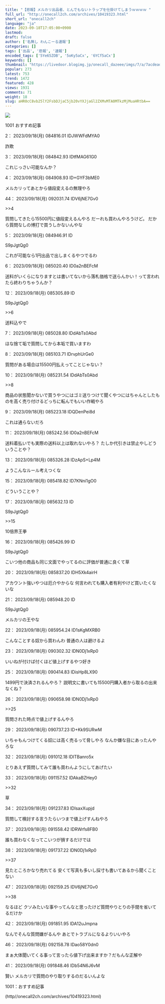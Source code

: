 ```yaml
---
title: "【悲報】メルカリ出品者、とんでもないトラップを仕掛けてしまうｗｗｗｗ "
full_url: "http://onecall2ch.com/archives/10419323.html"
short_url: "onecall2ch"
language: "ja"
date: 2023-09-18T17:05:00+0900
lastmod: 
draft: false
author: ['名無し わんこーる速報']
categories: []
tags: ['出品', '悲報', '速報']
encoded_tags: ['5Ye65ZOB', '5oKy5aCx', '6YCf5aCx']
keywords: []
thumbnail: "https://livedoor.blogimg.jp/onecall_dazeee/imgs/7/a/7acdead5.png"
popular: 273
latest: 753
trend: 1472
featured: 428
views: 1931
comments: 71
weight: 18
slug: aHR0cC8vb25lY2FsbDJjaC5jb20vYXJjaGl2ZXMvMTA0MTkzMjMuaHRtbA==
---
```


![](https://livedoor.blogimg.jp/onecall_dazeee/imgs/7/a/7acdead5.png)

<div> <p class='name2'> 1001 おすすめ記事</p> <p class='name2'>2： 2023/09/18(月) 084816.01 IDJWWFdMYA0</p><p class='onecall'> 詐欺 </p> <p class='name2'>3： 2023/09/18(月) 084842.93 IDtfMAG61G0</p><p class='onecall'> これじっさい可能なんか？ </p> <p class='name2'>4： 2023/09/18(月) 084908.93 ID+GYF3bME0</p><p class='onecall'> メルカリってあとから値段変えるの無理やろ </p> <p class='name2'>44： 2023/09/18(月) 092031.74 IDV6jNE7Gv0</p><p class='onecall'> <p class='anchor'>>>4</p> 質問してきたら15500円に値段変えるんやろ だーれも買わんやろうけど。 だから質問なしの博打で買うしかないんやな </p> <p class='name2'>5： 2023/09/18(月) 084946.91 ID<p>S9pJgtQg0</p></p><p class='onecall'> これが可能なら1円出品で出しまくるやつでるわ </p> <p class='name2'>6： 2023/09/18(月) 085020.40 ID0a2nBEFcM</p><p class='onecall'> 送料がいくらになりますとは書いてないから落札価格で送らんかい！って言われたら終わりちゃうんか？ </p> <p class='name2'>12： 2023/09/18(月) 085305.89 ID<p>S9pJgtQg0</p></p><p class='onecall'> <p class='anchor'>>>6</p> 送料込やで </p> <p class='name2'>7： 2023/09/18(月) 085028.80 IDdAbTs0Abd</p><p class='onecall'> ほな捨て垢で質問してから本垢で買いますわ </p> <p class='name2'>8： 2023/09/18(月) 085103.71 IDrvphUrGe0</p><p class='onecall'> 質問がある場合は15500円払えってことじゃない？ </p> <p class='name2'>10： 2023/09/18(月) 085231.54 IDdAbTs0Abd</p><p class='onecall'> <p class='anchor'>>>8</p> 商品の状態聞かないで買うやつにはゴミ送りつけて聞くやつにはちゃんとしたものを高く売り付けるどっちに転んでもいい作戦やろ </p> <p class='name2'>9： 2023/09/18(月) 085223.18 IDQDenPei8d</p><p class='onecall'> これは通らないだろ </p> <p class='name2'>11： 2023/09/18(月) 085242.56 ID0a2nBEFcM</p><p class='onecall'> 送料着払いでも実際の送料以上は取れないやろ？ たしか代引きは禁止やしどういうことや？ </p> <p class='name2'>13： 2023/09/18(月) 085326.28 IDzApS+Lp4M</p><p class='onecall'> ようこんなルール考えつくな </p> <p class='name2'>15： 2023/09/18(月) 085418.82 ID7KNni1gO0</p><p class='onecall'> どういうことや？ </p> <p class='name2'>17： 2023/09/18(月) 085632.13 ID<p>S9pJgtQg0</p></p><p class='onecall'> <p class='anchor'>>>15</p> 10倍界王拳 </p> <p class='name2'>16： 2023/09/18(月) 085426.99 ID<p>S9pJgtQg0</p></p><p class='onecall'> こいつ他の商品も同じ文面でやってるのに評価が普通に良くて草 </p> <p class='name2'>20： 2023/09/18(月) 085837.20 IDH5Xk4airH</p><p class='onecall'> アカウント強いやつは厄介やからな 何言われても購入者有利やけど買いたくないな </p> <p class='name2'>21： 2023/09/18(月) 085948.20 ID<p>S9pJgtQg0</p></p><p class='onecall'> メルカリの王やな </p> <p class='name2'>22： 2023/09/18(月) 085954.24 ID1sKgMXRB0</p><p class='onecall'> こんなことする奴から買わんわ 普通の人は避けるよ </p> <p class='name2'>23： 2023/09/18(月) 090302.32 IDN0Dj1xRp0</p><p class='onecall'> いいねが付けば付くほど値上げするやつ好き </p> <p class='name2'>25： 2023/09/18(月) 090414.83 IDisHp8LX90</p><p class='onecall'> 1499円で決済されるんやろ？ 説明文に書いても15500円購入者から取るの出来なくね？ </p> <p class='name2'>26： 2023/09/18(月) 090658.98 IDN0Dj1xRp0</p><p class='onecall'> <p class='anchor'>>>25</p> 質問された時点で値上げするんやろ </p> <p class='name2'>29： 2023/09/18(月) 090737.23 ID+Kk9SURwM</p><p class='onecall'> いちゃもんつけてくる奴には高く売るって脅しやろ なんか嫌な目にあったんやろな </p> <p class='name2'>32： 2023/09/18(月) 091012.18 IDlTBanro5x</p><p class='onecall'> とりあえず質問してみて誰も買わんようにしてあげたい </p> <p class='name2'>33： 2023/09/18(月) 091157.52 IDAkaBZHey0</p><p class='onecall'> <p class='anchor'>>>32</p> 草 </p> <p class='name2'>34： 2023/09/18(月) 091237.83 IDIsaxXupjd</p><p class='onecall'> 質問して検討する言うたらいつまで値上げすんねやろ </p> <p class='name2'>37： 2023/09/18(月) 091558.42 IDRWrfs8FB0</p><p class='onecall'> 誰も買わなくなってこいつが損するだけでは </p> <p class='name2'>38： 2023/09/18(月) 091737.22 IDN0Dj1xRp0</p><p class='onecall'> <p class='anchor'>>>37</p> 見たところかなり売れてる 安くて写真も多いし採寸も書いてあるから聞くことない </p> <p class='name2'>47： 2023/09/18(月) 092159.25 IDV6jNE7Gv0</p><p class='onecall'> <p class='anchor'>>>38</p> なるほど クソみたいな事やってんなと思ったけど質問やりとりの手間を省いてるだけか </p> <p class='name2'>42： 2023/09/18(月) 091851.95 IDA12uJmpna</p><p class='onecall'> なんでそんな質問嫌がるんや あとでトラブルになるよりいいやろ </p> <p class='name2'>46： 2023/09/18(月) 092158.78 IDao58Y0dn0</p><p class='onecall'> まぁ大体聞いてくる事って言ったら値下げ出来ますか？だもんな正解や </p> <p class='name2'>41： 2023/09/18(月) 091848.46 IDb54N6J6vM</p><p class='onecall'> 賢い メルカリで質問のやり取りするのだるいんよな </p> <p class='name2'>1001：おすすめ記事</p> </div>

(http//onecall2ch.com/archives/10419323.html)
